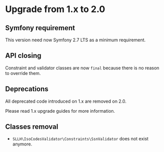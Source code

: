 # Upgrade from 1.x to 2.0

## Symfony requirement

This version need now Symfony 2.7 LTS as a minimum requirement.

## API closing

Constraint and validator classes are now `final` because there is no reason to override them.

## Deprecations

All deprecated code introduced on 1.x are removed on 2.0.

Please read 1.x upgrade guides for more information.

## Classes removal

* `SLLH\IsoCodesValidator\Constraints\SsnValidator` does not exist anymore.
